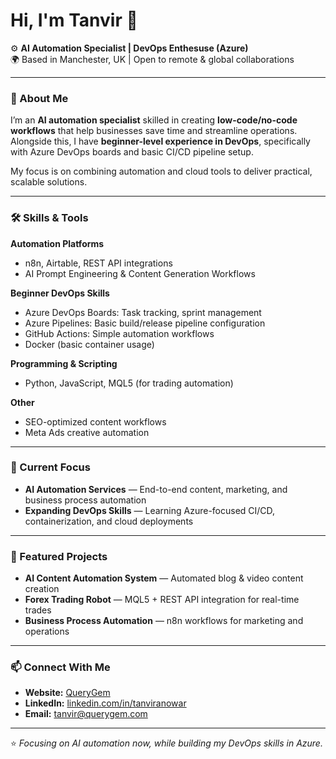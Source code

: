 # Hi, I'm Tanvir 👋

⚙️ **AI Automation Specialist | DevOps Enthesuse (Azure)**  
🌍 Based in Manchester, UK | Open to remote & global collaborations

---

### 🚀 About Me
I’m an **AI automation specialist** skilled in creating **low-code/no-code workflows** that help businesses save time and streamline operations.  
Alongside this, I have **beginner-level experience in DevOps**, specifically with Azure DevOps boards and basic CI/CD pipeline setup.

My focus is on combining automation and cloud tools to deliver practical, scalable solutions.

---

### 🛠️ Skills & Tools

**Automation Platforms**
- n8n, Airtable, REST API integrations  
- AI Prompt Engineering & Content Generation Workflows

**Beginner DevOps Skills**
- Azure DevOps Boards: Task tracking, sprint management  
- Azure Pipelines: Basic build/release pipeline configuration  
- GitHub Actions: Simple automation workflows  
- Docker (basic container usage)

**Programming & Scripting**
- Python, JavaScript, MQL5 (for trading automation)

**Other**
- SEO-optimized content workflows  
- Meta Ads creative automation

---

### 📌 Current Focus
- **AI Automation Services** — End-to-end content, marketing, and business process automation
- **Expanding DevOps Skills** — Learning Azure-focused CI/CD, containerization, and cloud deployments

---

### 🌟 Featured Projects
- **AI Content Automation System** — Automated blog & video content creation
- **Forex Trading Robot** — MQL5 + REST API integration for real-time trades
- **Business Process Automation** — n8n workflows for marketing and operations

---

### 📫 Connect With Me
- **Website:** [ QueryGem ](https://queryge.com)  
- **LinkedIn:** [linkedin.com/in/tanviranowar](#)  
- **Email:** tanvir@querygem.com

---
⭐ _Focusing on AI automation now, while building my DevOps skills in Azure._
